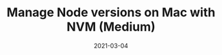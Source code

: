 ---
title: Manage Node versions on Mac with NVM (Medium)
date: 2021-03-04
path: https://malsha.medium.com/manage-node-versions-on-mac-with-nvm-a801c9b7674a
excerpt: Manage different Node versions on a Mac using NVM instead of Homebrew.
image: https://user-images.githubusercontent.com/10103699/151214846-d093f1fd-f471-43da-a670-f7055bfc1880.jpeg
tags: 
    - Node.js
    - How To
---